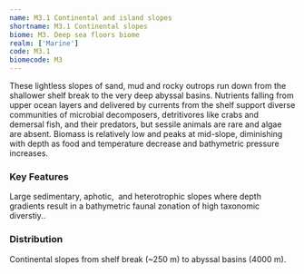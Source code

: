 ```yaml
---
name: M3.1 Continental and island slopes
shortname: M3.1 Continental slopes
biome: M3. Deep sea floors biome
realm: ['Marine']
code: M3.1
biomecode: M3
---
```


These lightless slopes of sand, mud and rocky outrops run down from the shallower shelf break to the very deep abyssal basins. Nutrients falling from upper ocean layers and delivered by currents from the shelf support diverse communities of microbial decomposers, detritivores like crabs and demersal fish, and their predators, but sessile animals are rare and algae are absent. Biomass is relatively low and peaks at mid-slope, diminishing with depth as food and temperature decrease and bathymetric pressure increases.

### Key Features

Large sedimentary, aphotic,  and heterotrophic slopes where depth gradients result in a bathymetric faunal zonation of high taxonomic diverstiy..

### Distribution

Continental slopes from shelf break (~250 m) to abyssal basins (4000 m).

